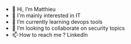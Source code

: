 - 👋 Hi, I’m Matthieu
- 👀 I'm mainly interested in IT 
- 🌱 I’m currently learning devops tools
- 💞️ I’m looking to collaborate on security topics
- 📫 How to reach me ? LinkedIn

<!---
matthieu-rdt/matthieu-rdt is a ✨ special ✨ repository because its `README.md` (this file) appears on your GitHub profile.
You can click the Preview link to take a look at your changes.
--->
